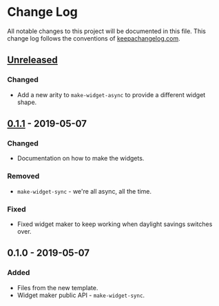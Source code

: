 # Change Log
All notable changes to this project will be documented in this file. This change log follows the conventions of [keepachangelog.com](http://keepachangelog.com/).

## [Unreleased]
### Changed
- Add a new arity to `make-widget-async` to provide a different widget shape.

## [0.1.1] - 2019-05-07
### Changed
- Documentation on how to make the widgets.

### Removed
- `make-widget-sync` - we're all async, all the time.

### Fixed
- Fixed widget maker to keep working when daylight savings switches over.

## 0.1.0 - 2019-05-07
### Added
- Files from the new template.
- Widget maker public API - `make-widget-sync`.

[Unreleased]: https://github.com/your-name/session-test/compare/0.1.1...HEAD
[0.1.1]: https://github.com/your-name/session-test/compare/0.1.0...0.1.1
